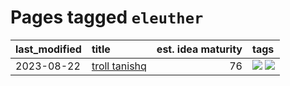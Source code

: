 # Pages tagged `eleuther`

|last_modified|title|est. idea maturity|tags
|:---|:---|---:|:---|
|2023-08-22|[troll tanishq](../troll_tanishq.md)|76|[![](https://img.shields.io/badge/tag-eleuther-288446)](../tags/eleuther.md) [![](https://img.shields.io/badge/tag-trash-fde018)](../tags/trash.md)|